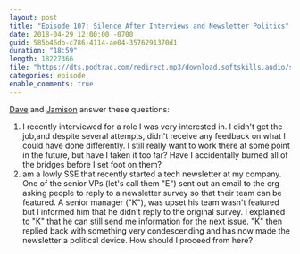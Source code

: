 ```yaml
---
layout: post
title: "Episode 107: Silence After Interviews and Newsletter Politics"
date: 2018-04-29 12:00:00 -0700
guid: 585b46db-c786-4114-ae04-3576291370d1
duration: "18:59"
length: 18227366
file: "https://dts.podtrac.com/redirect.mp3/download.softskills.audio/sse-107.mp3"
categories: episode
enable_comments: true
---
```


[Dave](https://twitter.com/djsmith42) and [Jamison](https://twitter.com/jergason) answer these questions:

1. I recently interviewed for a role I was very interested in. I didn't get the job,and despite several attempts, didn't receive any feedback on what I could have done differently. I still really want to work there at some point in the future, but have I taken it too far? Have I accidentally burned all of the bridges before I set foot on them?
2.  am a lowly SSE that recently started a tech newsletter at my company. One of the senior VPs (let's call them "E") sent out an email to the org asking people to reply to a newsletter survey so that their team can be featured. A senior manager ("K"), was upset his team wasn't featured but I informed him that he didn't reply to the original survey.
I explained to "K" that he can still send me information for the next issue. "K" then replied back with something very condescending and has now made the newsletter a political device. How should I proceed from here?
